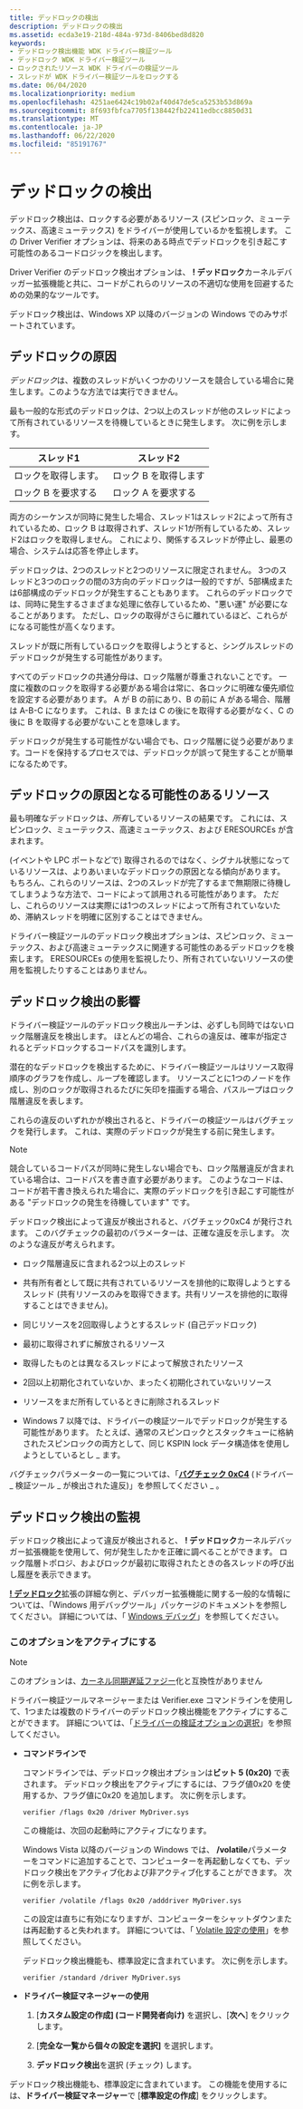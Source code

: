```yaml
---
title: デッドロックの検出
description: デッドロックの検出
ms.assetid: ecda3e19-218d-484a-973d-8406bed8d820
keywords:
- デッドロック検出機能 WDK ドライバー検証ツール
- デッドロック WDK ドライバー検証ツール
- ロックされたリソース WDK ドライバーの検証ツール
- スレッドが WDK ドライバー検証ツールをロックする
ms.date: 06/04/2020
ms.localizationpriority: medium
ms.openlocfilehash: 4251ae6424c19b02af40d47de5ca5253b53d869a
ms.sourcegitcommit: 8f693fbfca7705f138442fb22411edbcc8850d31
ms.translationtype: MT
ms.contentlocale: ja-JP
ms.lasthandoff: 06/22/2020
ms.locfileid: "85191767"
---
```

# <a name="deadlock-detection"></a>デッドロックの検出

デッドロック検出は、ロックする必要があるリソース (スピンロック、ミューテックス、高速ミューテックス) をドライバーが使用しているかを監視します。 この Driver Verifier オプションは、将来のある時点でデッドロックを引き起こす可能性のあるコードロジックを検出します。

Driver Verifier のデッドロック検出オプションは、 **! デッドロック**カーネルデバッガー拡張機能と共に、コードがこれらのリソースの不適切な使用を回避するための効果的なツールです。

デッドロック検出は、Windows XP 以降のバージョンの Windows でのみサポートされています。

## <a name="causes-of-deadlocks"></a>デッドロックの原因

*デッドロック*は、複数のスレッドがいくつかのリソースを競合している場合に発生します。このような方法では実行できません。

最も一般的な形式のデッドロックは、2つ以上のスレッドが他のスレッドによって所有されているリソースを待機しているときに発生します。 次に例を示します。

| スレッド1 | スレッド2 |
| --- | --- |
| ロックを取得します。 | ロック B を取得します |
| ロック B を要求する | ロック A を要求する |

両方のシーケンスが同時に発生した場合、スレッド1はスレッド2によって所有されているため、ロック B は取得されず、スレッド1が所有しているため、スレッド2はロックを取得しません。 これにより、関係するスレッドが停止し、最悪の場合、システムは応答を停止します。

デッドロックは、2つのスレッドと2つのリソースに限定されません。 3つのスレッドと3つのロックの間の3方向のデッドロックは一般的ですが、5部構成または6部構成のデッドロックが発生することもあります。 これらのデッドロックでは、同時に発生するさまざまな処理に依存しているため、"悪い運" が必要になることがあります。 ただし、ロックの取得がさらに離れているほど、これらがになる可能性が高くなります。

スレッドが既に所有しているロックを取得しようとすると、シングルスレッドのデッドロックが発生する可能性があります。

すべてのデッドロックの共通分母は、ロック階層が尊重されないことです。 一度に複数のロックを取得する必要がある場合は常に、各ロックに明確な優先順位を設定する必要があります。 A が B の前にあり、B の前に A がある場合、階層は A-B-C になります。 これは、B または C の後にを取得する必要がなく、C の後に B を取得する必要がないことを意味します。

デッドロックが発生する可能性がない場合でも、ロック階層に従う必要があります。コードを保持するプロセスでは、デッドロックが誤って発生することが簡単になるためです。

## <a name="resources-that-can-cause-deadlocks"></a>デッドロックの原因となる可能性のあるリソース

最も明確なデッドロックは、*所有*しているリソースの結果です。 これには、スピンロック、ミューテックス、高速ミューテックス、および ERESOURCEs が含まれます。

(イベントや LPC ポートなどで) 取得されるのではなく、シグナル状態になっているリソースは、よりあいまいなデッドロックの原因となる傾向があります。 もちろん、これらのリソースは、2つのスレッドが完了するまで無期限に待機してしまうような方法で、コードによって誤用される可能性があります。 ただし、これらのリソースは実際には1つのスレッドによって所有されていないため、滞納スレッドを明確に区別することはできません。

ドライバー検証ツールのデッドロック検出オプションは、スピンロック、ミューテックス、および高速ミューテックスに関連する可能性のあるデッドロックを検索します。 ERESOURCEs の使用を監視したり、所有されていないリソースの使用を監視したりすることはありません。

## <a name="effects-of-deadlock-detection"></a>デッドロック検出の影響

ドライバー検証ツールのデッドロック検出ルーチンは、必ずしも同時ではないロック階層違反を検出します。 ほとんどの場合、これらの違反は、確率が指定されるとデッドロックするコードパスを識別します。

潜在的なデッドロックを検出するために、ドライバー検証ツールはリソース取得順序のグラフを作成し、ループを確認します。 リソースごとに1つのノードを作成し、別のロックが取得されるたびに矢印を描画する場合、パスループはロック階層違反を表します。

これらの違反のいずれかが検出されると、ドライバーの検証ツールはバグチェックを発行します。 これは、実際のデッドロックが発生する前に発生します。

> [!NOTE]
> 競合しているコードパスが同時に発生しない場合でも、ロック階層違反が含まれている場合は、コードパスを書き直す必要があります。 このようなコードは、コードが若干書き換えられた場合に、実際のデッドロックを引き起こす可能性がある "デッドロックの発生を待機しています" です。

デッドロック検出によって違反が検出されると、バグチェック0xC4 が発行されます。 このバグチェックの最初のパラメーターは、正確な違反を示します。 次のような違反が考えられます。

-   ロック階層違反に含まれる2つ以上のスレッド

-   共有所有者として既に共有されているリソースを排他的に取得しようとするスレッド (共有リソースのみを取得できます。共有リソースを排他的に取得することはできません)。

- 同じリソースを2回取得しようとするスレッド (自己デッドロック)

- 最初に取得されずに解放されるリソース

- 取得したものとは異なるスレッドによって解放されたリソース

- 2回以上初期化されていないか、まったく初期化されていないリソース

- リソースをまだ所有しているときに削除されるスレッド

- Windows 7 以降では、ドライバーの検証ツールでデッドロックが発生する可能性があります。 たとえば、通常のスピンロックとスタックキューに格納されたスピンロックの両方として、同じ KSPIN lock データ構造体を使用しようとしているとし \_ ます。

バグチェックパラメーターの一覧については、「[**バグチェック 0xC4**](https://docs.microsoft.com/windows-hardware/drivers/debugger/bug-check-0xc4--driver-verifier-detected-violation) (ドライバー \_ 検証ツール \_ が検出された違反)」を参照してください \_ 。

## <a name="monitoring-deadlock-detection"></a>デッドロック検出の監視

デッドロック検出によって違反が検出されると、 **! デッドロック**カーネルデバッガー拡張機能を使用して、何が発生したかを正確に調べることができます。 ロック階層トポロジ、およびロックが最初に取得されたときの各スレッドの呼び出し履歴を表示できます。

[**! デッドロック**](https://docs.microsoft.com/windows-hardware/drivers/debugger/-deadlock)拡張の詳細な例と、デバッガー拡張機能に関する一般的な情報については、「Windows 用デバッグツール」パッケージのドキュメントを参照してください。 詳細については、「 [Windows デバッグ](https://docs.microsoft.com/windows-hardware/drivers/debugger/index)」を参照してください。

### <a name="activating-this-option"></a>このオプションをアクティブにする

> [!NOTE]
> このオプションは、[カーネル同期遅延ファジー](https://docs.microsoft.com/windows-hardware/drivers/devtest/kernel-synchronization-delay-fuzzing)化と互換性がありません

ドライバー検証ツールマネージャーまたは Verifier.exe コマンドラインを使用して、1つまたは複数のドライバーのデッドロック検出機能をアクティブにすることができます。 詳細については、「[ドライバーの検証オプションの選択](selecting-driver-verifier-options.md)」を参照してください。

- **コマンドラインで**

    コマンドラインでは、デッドロック検出オプションは**ビット 5 (0x20)** で表されます。 デッドロック検出をアクティブにするには、フラグ値0x20 を使用するか、フラグ値に0x20 を追加します。 次に例を示します。

    ```console
    verifier /flags 0x20 /driver MyDriver.sys
    ```

    この機能は、次回の起動時にアクティブになります。

    Windows Vista 以降のバージョンの Windows では、 **/volatile**パラメーターをコマンドに追加することで、コンピューターを再起動しなくても、デッドロック検出をアクティブ化および非アクティブ化することができます。 次に例を示します。

    ```console
    verifier /volatile /flags 0x20 /adddriver MyDriver.sys
    ```

    この設定は直ちに有効になりますが、コンピューターをシャットダウンまたは再起動すると失われます。 詳細については、「 [Volatile 設定の使用](using-volatile-settings.md)」を参照してください。

    デッドロック検出機能も、標準設定に含まれています。 次に例を示します。

    ```console
    verifier /standard /driver MyDriver.sys
    ```

- **ドライバー検証マネージャーの使用**

    1. [**カスタム設定の作成] (コード開発者向け)** を選択し、[**次へ**] をクリックします。

    1. [**完全な一覧から個々の設定を選択]** を選択します。

    1. **デッドロック検出**を選択 (チェック) します。

デッドロック検出機能も、標準設定に含まれています。 この機能を使用するには、**ドライバー検証マネージャー**で [**標準設定の作成**] をクリックします。
